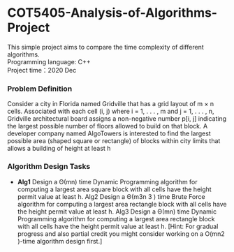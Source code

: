 # COT5405-Analysis-of-Algorithms-Project

This simple project aims to compare the time complexity of different algorithms.\
Programming language: C++\
Project time：2020 Dec

### Problem Definition
Consider a city in Florida named Gridville that has a grid layout of m × n cells. Associated
with each cell (i, j) where i = 1, . . . , m and j = 1, . . . , n, Gridville architectural board assigns a
non-negative number p[i, j] indicating the largest possible number of floors allowed to build on
that block. A developer company named AlgoTowers is interested to find the largest possible
area (shaped square or rectangle) of blocks within city limits that allows a building of height
at least h

### Algorithm Design Tasks
- **Alg1** Design a Θ(mn) time Dynamic Programming algorithm for computing a largest area
square block with all cells have the height permit value at least h.
Alg2 Design a Θ(m3n
3
) time Brute Force algorithm for computing a largest area rectangle
block with all cells have the height permit value at least h.
Alg3 Design a Θ(mn) time Dynamic Programming algorithm for computing a largest area
rectangle block with all cells have the height permit value at least h.
[Hint: For gradual progress and also partial credit you might consider working on a O(mn2
)-time
algorithm design first.]
